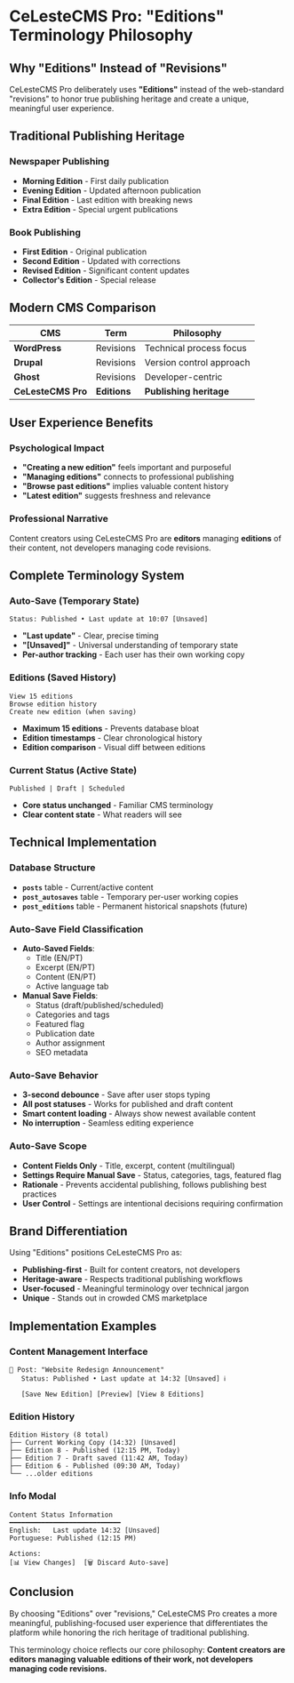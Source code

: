# CeLesteCMS Pro: "Editions" Terminology Philosophy

## Why "Editions" Instead of "Revisions"

CeLesteCMS Pro deliberately uses **"Editions"** instead of the web-standard "revisions" to honor true publishing heritage and create a unique, meaningful user experience.

## Traditional Publishing Heritage

### Newspaper Publishing
- **Morning Edition** - First daily publication
- **Evening Edition** - Updated afternoon publication  
- **Final Edition** - Last edition with breaking news
- **Extra Edition** - Special urgent publications

### Book Publishing
- **First Edition** - Original publication
- **Second Edition** - Updated with corrections
- **Revised Edition** - Significant content updates
- **Collector's Edition** - Special release

## Modern CMS Comparison

| CMS | Term | Philosophy |
|-----|------|------------|
| **WordPress** | Revisions | Technical process focus |
| **Drupal** | Revisions | Version control approach |
| **Ghost** | Revisions | Developer-centric |
| **CeLesteCMS Pro** | **Editions** | **Publishing heritage** |

## User Experience Benefits

### Psychological Impact
- **"Creating a new edition"** feels important and purposeful
- **"Managing editions"** connects to professional publishing
- **"Browse past editions"** implies valuable content history
- **"Latest edition"** suggests freshness and relevance

### Professional Narrative
Content creators using CeLesteCMS Pro are **editors** managing **editions** of their content, not developers managing code revisions.

## Complete Terminology System

### Auto-Save (Temporary State)
```
Status: Published • Last update at 10:07 [Unsaved]
```
- **"Last update"** - Clear, precise timing
- **"[Unsaved]"** - Universal understanding of temporary state
- **Per-author tracking** - Each user has their own working copy

### Editions (Saved History)
```
View 15 editions
Browse edition history
Create new edition (when saving)
```
- **Maximum 15 editions** - Prevents database bloat
- **Edition timestamps** - Clear chronological history
- **Edition comparison** - Visual diff between editions

### Current Status (Active State)
```
Published | Draft | Scheduled
```
- **Core status unchanged** - Familiar CMS terminology
- **Clear content state** - What readers will see

## Technical Implementation

### Database Structure
- **`posts`** table - Current/active content
- **`post_autosaves`** table - Temporary per-user working copies
- **`post_editions`** table - Permanent historical snapshots (future)

### Auto-Save Field Classification
- **Auto-Saved Fields**:
  - Title (EN/PT)
  - Excerpt (EN/PT)
  - Content (EN/PT)
  - Active language tab
- **Manual Save Fields**:
  - Status (draft/published/scheduled)
  - Categories and tags
  - Featured flag
  - Publication date
  - Author assignment
  - SEO metadata

### Auto-Save Behavior
- **3-second debounce** - Save after user stops typing
- **All post statuses** - Works for published and draft content
- **Smart content loading** - Always show newest available content
- **No interruption** - Seamless editing experience

### Auto-Save Scope
- **Content Fields Only** - Title, excerpt, content (multilingual)
- **Settings Require Manual Save** - Status, categories, tags, featured flag
- **Rationale** - Prevents accidental publishing, follows publishing best practices
- **User Control** - Settings are intentional decisions requiring confirmation

## Brand Differentiation

Using "Editions" positions CeLesteCMS Pro as:
- **Publishing-first** - Built for content creators, not developers
- **Heritage-aware** - Respects traditional publishing workflows
- **User-focused** - Meaningful terminology over technical jargon
- **Unique** - Stands out in crowded CMS marketplace

## Implementation Examples

### Content Management Interface
```
📄 Post: "Website Redesign Announcement"
   Status: Published • Last update at 14:32 [Unsaved] ℹ️
   
   [Save New Edition] [Preview] [View 8 Editions]
```

### Edition History
```
Edition History (8 total)
├── Current Working Copy (14:32) [Unsaved]
├── Edition 8 - Published (12:15 PM, Today)
├── Edition 7 - Draft saved (11:42 AM, Today)  
├── Edition 6 - Published (09:30 AM, Today)
└── ...older editions
```

### Info Modal
```
Content Status Information
━━━━━━━━━━━━━━━━━━━━━━━━━━━━
English:   Last update 14:32 [Unsaved]
Portuguese: Published (12:15 PM)

Actions:
[📊 View Changes]  [🗑️ Discard Auto-save]
```

## Conclusion

By choosing "Editions" over "revisions," CeLesteCMS Pro creates a more meaningful, publishing-focused user experience that differentiates the platform while honoring the rich heritage of traditional publishing.

This terminology choice reflects our core philosophy: **Content creators are editors managing valuable editions of their work, not developers managing code revisions.**